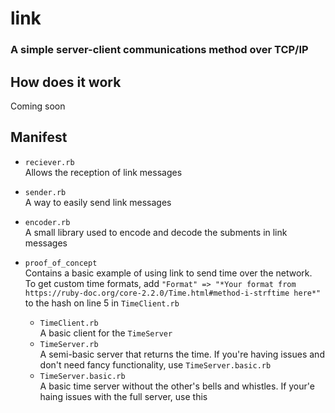 # link

### **A simple server-client communications method over TCP/IP**

## How does it work
Coming soon

## Manifest

- `reciever.rb`  
    Allows the reception of link messages
- `sender.rb`  
    A way to easily send link messages

- `encoder.rb`  
    A small library used to encode and decode the subments in link messages

- `proof_of_concept`  
    Contains a basic example of using link to send time over the network.  
    To get custom time formats, add `"Format" => "*Your format from https://ruby-doc.org/core-2.2.0/Time.html#method-i-strftime here*"` to the hash on line 5 in `TimeClient.rb`
    - `TimeClient.rb`  
        A basic client for the `TimeServer`
    - `TimeServer.rb`  
        A semi-basic server that returns the time. If you're having issues and don't need fancy functionality, use `TimeServer.basic.rb`
    - `TimeServer.basic.rb`  
    A basic time server without the other's bells and whistles. If your'e haing issues with the full server, use this
